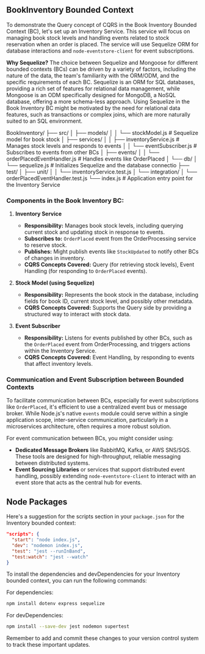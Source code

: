 ## BookInventory Bounded Context 

To demonstrate the Query concept of CQRS in the Book Inventory Bounded Context (BC), let's set up an Inventory Service. This service will focus on managing book stock levels and handling events related to stock reservation when an order is placed. The service will use Sequelize ORM for database interactions and `node-eventstore-client` for event subscriptions.

**Why Sequelize?**
The choice between Sequelize and Mongoose for different bounded contexts (BCs) can be driven by a variety of factors, including the nature of the data, the team's familiarity with the ORM/ODM, and the specific requirements of each BC. Sequelize is an ORM for SQL databases, providing a rich set of features for relational data management, while Mongoose is an ODM specifically designed for MongoDB, a NoSQL database, offering a more schema-less approach. Using Sequelize in the Book Inventory BC might be motivated by the need for relational data features, such as transactions or complex joins, which are more naturally suited to an SQL environment.

BookInventory/
├── src/
│   ├── models/
│   │   └── stockModel.js          # Sequelize model for book stock
│   ├── services/
│   │   ├── inventoryService.js    # Manages stock levels and responds to events
│   │   └── eventSubscriber.js     # Subscribes to events from other BCs
│   ├── events/
│   │   └── orderPlacedEventHandler.js       # Handles events like OrderPlaced
│   └── db/
│       └── sequelize.js           # Initializes Sequelize and the database connectio
├── test/
│   ├── unit/
│   │   └── inventoryService.test.js
│   └── integration/
│       └── orderPlacedEventHandler.test.js
└── index.js # Application entry point for the Inventory Service


### Components in the Book Inventory BC:

1. **Inventory Service**
   - **Responsibility:** Manages book stock levels, including querying current stock and updating stock in response to events.
   - **Subscribes to:** `OrderPlaced` event from the OrderProcessing service to reserve stock.
   - **Publishes:** Might publish events like `StockUpdated` to notify other BCs of changes in inventory.
   - **CQRS Concepts Covered:** Query (for retrieving stock levels), Event Handling (for responding to `OrderPlaced` events).

2. **Stock Model (using Sequelize)**
   - **Responsibility:** Represents the book stock in the database, including fields for book ID, current stock level, and possibly other metadata.
   - **CQRS Concepts Covered:** Supports the Query side by providing a structured way to interact with stock data.

3. **Event Subscriber**
   - **Responsibility:** Listens for events published by other BCs, such as the `OrderPlaced` event from OrderProcessing, and triggers actions within the Inventory Service.
   - **CQRS Concepts Covered:** Event Handling, by responding to events that affect inventory levels.

### Communication and Event Subscription between Bounded Contexts

To facilitate communication between BCs, especially for event subscriptions like `OrderPlaced`, it's efficient to use a centralized event bus or message broker. While Node.js's native `events` module could serve within a single application scope, inter-service communication, particularly in a microservices architecture, often requires a more robust solution. 

For event communication between BCs, you might consider using:
- **Dedicated Message Brokers** like RabbitMQ, Kafka, or AWS SNS/SQS. These tools are designed for high-throughput, reliable messaging between distributed systems.
- **Event Sourcing Libraries** or services that support distributed event handling, possibly extending `node-eventstore-client` to interact with an event store that acts as the central hub for events.

## Node Packages

Here's a suggestion for the scripts section in your `package.json` for the Inventory bounded context:

```json
"scripts": {
  "start": "node index.js",
  "dev": "nodemon index.js",
  "test": "jest --runInBand",
  "test:watch": "jest --watch"
}
```

To install the dependencies and devDependencies for your Inventory bounded context, you can run the following commands:

For dependencies:
```bash
npm install dotenv express sequelize
```

For devDependencies:
```bash
npm install --save-dev jest nodemon supertest
```

Remember to add and commit these changes to your version control system to track these important updates.